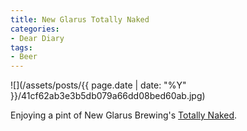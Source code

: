 ```yaml
---
title: New Glarus Totally Naked
categories:
- Dear Diary
tags:
- Beer
---
```


![](/assets/posts/{{ page.date | date: "%Y" }}/41cf62ab3e3b5db079a66dd08bed60ab.jpg)
  



Enjoying a pint of New Glarus Brewing's [Totally Naked](http://www.newglarusbrewing.com/Beers.cfm?BeerID=13).
